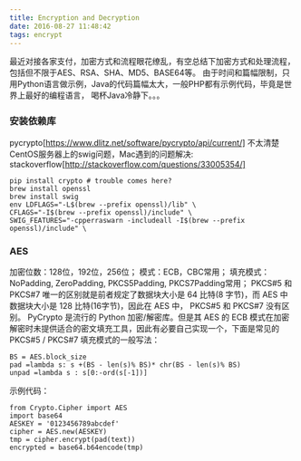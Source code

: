 ```yaml
---
title: Encryption and Decryption
date: 2016-08-27 11:48:42
tags: encrypt
---
```

最近对接各家支付，加密方式和流程眼花缭乱，有空总结下加密方式和处理流程，包括但不限于AES、RSA、SHA、MD5、BASE64等。
由于时间和篇幅限制，只用Python语言做示例，Java的代码篇幅太大，一般PHP都有示例代码，毕竟是世界上最好的编程语言，
喝杯Java冷静下。。。

### 安装依赖库
pycrypto[https://www.dlitz.net/software/pycrypto/api/current/]
不太清楚CentOS服务器上的swig问题，Mac遇到的问题解决:
stackoverflow[http://stackoverflow.com/questions/33005354/]
```
pip install crypto # trouble comes here?
brew install openssl
brew install swig
env LDFLAGS="-L$(brew --prefix openssl)/lib" \
CFLAGS="-I$(brew --prefix openssl)/include" \
SWIG_FEATURES="-cpperraswarn -includeall -I$(brew --prefix openssl)/include" \
```

### AES
<!-- more -->
加密位数：128位，192位，256位；
模式：ECB，CBC常用；
填充模式：NoPadding, ZeroPadding, PKCS5Padding, PKCS7Padding常用；
PKCS#5 和 PKCS#7 唯一的区别就是前者规定了数据块大小是 64 比特(8 字节)，而 AES 中数据块大小是 128 比特(16字节)，因此在 AES 中， PKCS#5 和 PKCS#7 没有区别。
PyCrypto 是流行的 Python 加密/解密库。但是其 AES 的 ECB 模式在加密解密时未提供适合的密文填充工具，因此有必要自己实现一个，下面是常见的 PKCS#5 / PKCS#7 填充模式的一般写法：
```
BS = AES.block_size
pad =lambda s: s +(BS - len(s)% BS)* chr(BS - len(s)% BS)
unpad =lambda s : s[0:-ord(s[-1])]
```
示例代码：
```
from Crypto.Cipher import AES
import base64
AESKEY = '0123456789abcdef'
cipher = AES.new(AESKEY)
tmp = cipher.encrypt(pad(text))
encrypted = base64.b64encode(tmp)
```
